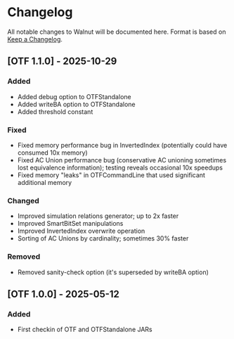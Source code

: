 # Changelog

All notable changes to Walnut will be documented here. Format is based on [Keep a Changelog](https://keepachangelog.com/en/1.1.0/).

## [OTF 1.1.0] - 2025-10-29

### Added

- Added debug option to OTFStandalone
- Added writeBA option to OTFStandalone
- Added threshold constant

### Fixed

- Fixed memory performance bug in InvertedIndex (potentially could have consumed 10x memory)
- Fixed AC Union performance bug (conservative AC unioning sometimes lost equivalence information); testing reveals occasional 10x speedups
- Fixed memory "leaks" in OTFCommandLine that used significant additional memory

### Changed

- Improved simulation relations generator; up to 2x faster
- Improved SmartBitSet manipulations
- Improved InvertedIndex overwrite operation
- Sorting of AC Unions by cardinality; sometimes 30% faster

### Removed

- Removed sanity-check option (it's superseded by writeBA option)

## [OTF 1.0.0] - 2025-05-12

### Added

- First checkin of OTF and OTFStandalone JARs
